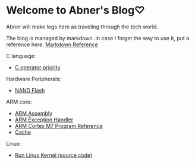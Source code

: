 # Welcome to Abner's Blog♡

Abner will make logs here as traveling through the tech world.

The blog is managed by markdown. In case I forget the way to use it, put a reference here. [Markdown Reference](https://avenuecross.github.io/AbnerTechTravel/Markdown)

C language:
* [C operator priority](https://avenuecross.github.io/AbnerTechTravel/C_Priority)

Hardware Peripherals:
* [NAND Flash](https://avenuecross.github.io/AbnerTechTravel/NandFlash)

ARM core:
* [ARM Assembly](https://avenuecross.github.io/AbnerTechTravel/ARM_Assembly)
* [ARM Exception Handler](https://avenuecross.github.io/AbnerTechTravel/ARM_Exception_Handler)
* [ARM Cortex M7 Program Reference](https://avenuecross.github.io/AbnerTechTravel/CortexM7PR)
* [Cache](https://avenuecross.github.io/AbnerTechTravel/Cache)

Linux:
* [Run Linux Kernel (source code)](https://avenuecross.github.io/AbnerTechTravel/RunLinuxKernel)
